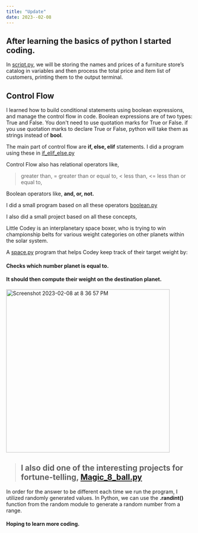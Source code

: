 ```yaml
---
title: "Update"
date: 2023--02-08
---
```


## After learning the basics of python I started coding.
In [script.py](https://github.com/Sharath8599/Learning-python/blob/main/code/script.py), we will be storing the names and prices of a furniture store’s catalog in variables and then process the total price and item list of customers, printing them to the output terminal.
## Control Flow
I learned how to build conditional statements using boolean expressions, and manage the control flow in code.
Boolean expressions are of two types: True and False.
You don't need to use quotation marks for True or False. if you use quotation marks to declare True or False, python will take them as strings instead of **bool**.

The main part of control flow are **if, else, elif** statements.
I did a program using these in [if_elif_else.py](https://github.com/Sharath8599/Learning-python/blob/main/code/if_elif_else.py)

Control Flow also has relational operators like,
> greater than,
>= greater than or equal to,
< less than,
<= less than or equal to,

Boolean operators like, **and, or, not.**

I did a small program based on all these operators [boolean.py](https://github.com/Sharath8599/Learning-python/blob/main/code/boolean.py)

I also did a small project based on all these concepts,

Little Codey is an interplanetary space boxer, who is trying to win championship belts for various weight categories on other planets within the solar system.

A [space.py](https://github.com/Sharath8599/Learning-python/blob/main/code/space.py) program that helps Codey keep track of their target weight by:

#### Checks which number planet is equal to.
#### It should then compute their weight on the destination planet.
<img width="441" alt="Screenshot 2023-02-08 at 8 36 57 PM" src="https://user-images.githubusercontent.com/39335456/217703705-74d4b1e9-d1f7-4bec-b626-bd278a0e8832.png">

>## I also did one of the interesting projects for fortune-telling, [Magic_8_ball.py](https://github.com/Sharath8599/Learning-python/blob/main/code/Magic_8_ball.py)
In order for the answer to be different each time we run the program, I utilized randomly generated values. In Python, we can use the **.randint()** function from the random module to generate a random number from a range.

#### Hoping to learn more coding.
